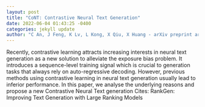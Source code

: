 ```yaml
--- 
layout: post 
title: "CoNT: Contrastive Neural Text Generation" 
date: 2022-06-04 01:43:25 -0400 
categories: jekyll update 
author: "C An, J Feng, K Lv, L Kong, X Qiu, X Huang - arXiv preprint arXiv:2205.14690, 2022" 
--- 
```

Recently, contrastive learning attracts increasing interests in neural text generation as a new solution to alleviate the exposure bias problem. It introduces a sequence-level training signal which is crucial to generation tasks that always rely on auto-regressive decoding. However, previous methods using contrastive learning in neural text generation usually lead to inferior performance. In this paper, we analyse the underlying reasons and propose a new Contrastive Neural Text generation Cites: RankGen: Improving Text Generation with Large Ranking Models